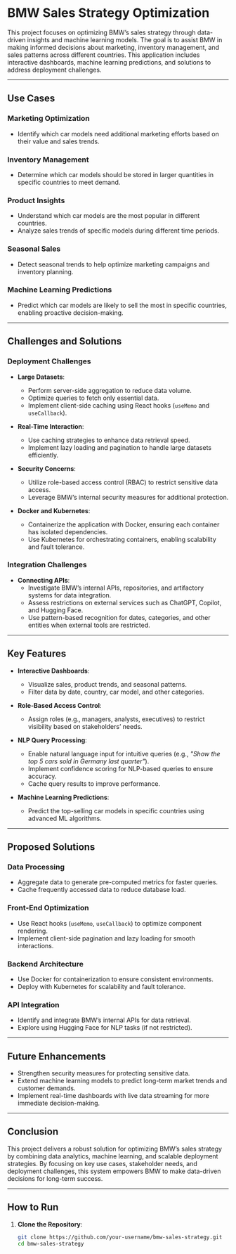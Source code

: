 # BMW Sales Strategy Optimization

This project focuses on optimizing BMW’s sales strategy through data-driven insights and machine learning models. The goal is to assist BMW in making informed decisions about marketing, inventory management, and sales patterns across different countries. This application includes interactive dashboards, machine learning predictions, and solutions to address deployment challenges.

---

## Use Cases

### Marketing Optimization
- Identify which car models need additional marketing efforts based on their value and sales trends.

### Inventory Management
- Determine which car models should be stored in larger quantities in specific countries to meet demand.

### Product Insights
- Understand which car models are the most popular in different countries.
- Analyze sales trends of specific models during different time periods.

### Seasonal Sales
- Detect seasonal trends to help optimize marketing campaigns and inventory planning.

### Machine Learning Predictions
- Predict which car models are likely to sell the most in specific countries, enabling proactive decision-making.

---

## Challenges and Solutions

### Deployment Challenges
- **Large Datasets**:
  - Perform server-side aggregation to reduce data volume.
  - Optimize queries to fetch only essential data.
  - Implement client-side caching using React hooks (`useMemo` and `useCallback`).

- **Real-Time Interaction**:
  - Use caching strategies to enhance data retrieval speed.
  - Implement lazy loading and pagination to handle large datasets efficiently.

- **Security Concerns**:
  - Utilize role-based access control (RBAC) to restrict sensitive data access.
  - Leverage BMW’s internal security measures for additional protection.

- **Docker and Kubernetes**:
  - Containerize the application with Docker, ensuring each container has isolated dependencies.
  - Use Kubernetes for orchestrating containers, enabling scalability and fault tolerance.

### Integration Challenges
- **Connecting APIs**:
  - Investigate BMW’s internal APIs, repositories, and artifactory systems for data integration.
  - Assess restrictions on external services such as ChatGPT, Copilot, and Hugging Face.
  - Use pattern-based recognition for dates, categories, and other entities when external tools are restricted.

---

## Key Features

- **Interactive Dashboards**:
  - Visualize sales, product trends, and seasonal patterns.
  - Filter data by date, country, car model, and other categories.

- **Role-Based Access Control**:
  - Assign roles (e.g., managers, analysts, executives) to restrict visibility based on stakeholders’ needs.

- **NLP Query Processing**:
  - Enable natural language input for intuitive queries (e.g., *"Show the top 5 cars sold in Germany last quarter"*).
  - Implement confidence scoring for NLP-based queries to ensure accuracy.
  - Cache query results to improve performance.

- **Machine Learning Predictions**:
  - Predict the top-selling car models in specific countries using advanced ML algorithms.

---

## Proposed Solutions

### Data Processing
- Aggregate data to generate pre-computed metrics for faster queries.
- Cache frequently accessed data to reduce database load.

### Front-End Optimization
- Use React hooks (`useMemo`, `useCallback`) to optimize component rendering.
- Implement client-side pagination and lazy loading for smooth interactions.

### Backend Architecture
- Use Docker for containerization to ensure consistent environments.
- Deploy with Kubernetes for scalability and fault tolerance.

### API Integration
- Identify and integrate BMW’s internal APIs for data retrieval.
- Explore using Hugging Face for NLP tasks (if not restricted).

---

## Future Enhancements

- Strengthen security measures for protecting sensitive data.
- Extend machine learning models to predict long-term market trends and customer demands.
- Implement real-time dashboards with live data streaming for more immediate decision-making.

---

## Conclusion

This project delivers a robust solution for optimizing BMW’s sales strategy by combining data analytics, machine learning, and scalable deployment strategies. By focusing on key use cases, stakeholder needs, and deployment challenges, this system empowers BMW to make data-driven decisions for long-term success.

---

## How to Run

1. **Clone the Repository**:
   ```bash
   git clone https://github.com/your-username/bmw-sales-strategy.git
   cd bmw-sales-strategy
